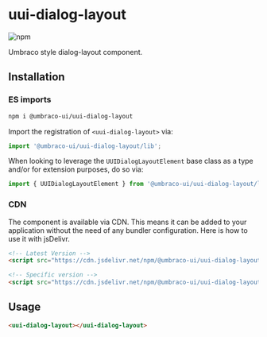 # uui-dialog-layout

![npm](https://img.shields.io/npm/v/@umbraco-ui/uui-dialog-layout?logoColor=%231B264F)

Umbraco style dialog-layout component.

## Installation

### ES imports

```zsh
npm i @umbraco-ui/uui-dialog-layout
```

Import the registration of `<uui-dialog-layout>` via:

```javascript
import '@umbraco-ui/uui-dialog-layout/lib';
```

When looking to leverage the `UUIDialogLayoutElement` base class as a type and/or for extension purposes, do so via:

```javascript
import { UUIDialogLayoutElement } from '@umbraco-ui/uui-dialog-layout/lib';
```

### CDN

The component is available via CDN. This means it can be added to your application without the need of any bundler configuration. Here is how to use it with jsDelivr.

```html
<!-- Latest Version -->
<script src="https://cdn.jsdelivr.net/npm/@umbraco-ui/uui-dialog-layout@latest/dist/uui-dialog-layout.min.js"></script>

<!-- Specific version -->
<script src="https://cdn.jsdelivr.net/npm/@umbraco-ui/uui-dialog-layout@X.X.X/dist/uui-dialog-layout.min.js"></script>
```

## Usage

```html
<uui-dialog-layout></uui-dialog-layout>
```
